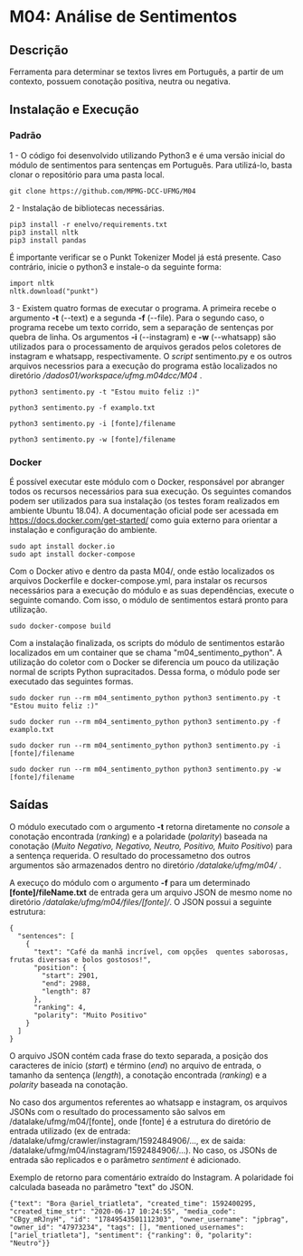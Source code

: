 # M04: Análise de Sentimentos

## Descrição
Ferramenta para determinar se textos livres em Português, a partir de um contexto, possuem conotação positiva, neutra ou negativa.

## Instalação e Execução

### Padrão
1 - O código foi desenvolvido utilizando Python3 e é uma versão inicial do módulo de sentimentos para sentenças em Português. Para utilizá-lo, basta clonar o repositório para uma pasta local.
    
    git clone https://github.com/MPMG-DCC-UFMG/M04

2 - Instalação de bibliotecas necessárias.

    pip3 install -r enelvo/requirements.txt
    pip3 install nltk
    pip3 install pandas
    
É importante verificar se o Punkt Tokenizer Model já está presente. Caso contrário, inicie o python3 e instale-o da seguinte forma:

    import nltk
    nltk.download("punkt")
    
3 - Existem quatro formas de executar o programa. A primeira recebe o argumento __-t__ (--text) e a segunda __-f__ (--file). Para o segundo caso, o programa recebe um texto corrido, sem a separação de sentenças por quebra de linha. Os argumentos __-i__ (--instagram) e __-w__ (--whatsapp) são utilizados para o processamento de arquivos gerados pelos coletores de instagram e whatsapp, respectivamente. O _script_ sentimento.py e os outros arquivos necessrios para a execução do programa estão localizados no diretório _/dados01/workspace/ufmg.m04dcc/M04_ .

    python3 sentimento.py -t "Estou muito feliz :)"
    
    python3 sentimento.py -f examplo.txt
    
    python3 sentimento.py -i [fonte]/filename
    
    python3 sentimento.py -w [fonte]/filename
    
### Docker
É possível executar este módulo com o Docker, responsável por abranger todos os recursos necessários para sua execução. Os seguintes comandos podem ser utilizados para sua instalação (os testes foram realizados em ambiente Ubuntu 18.04). A documentação oficial pode ser acessada em https://docs.docker.com/get-started/ como guia externo para orientar a instalação e configuração do ambiente.

    sudo apt install docker.io
    sudo apt install docker-compose
    
Com o Docker ativo e dentro da pasta M04/, onde estão localizados os arquivos Dockerfile e docker-compose.yml, para instalar os recursos necessários para a execução do módulo e as suas dependências, execute o seguinte comando. Com isso, o módulo de sentimentos estará pronto para utilização.

    sudo docker-compose build
    
Com a instalação finalizada, os scripts do módulo de sentimentos estarão localizados em um container que se chama "m04_sentimento_python". A utilização do coletor com o Docker se diferencia um pouco da utilização normal de scripts Python supracitados. Dessa forma, o módulo pode ser executado das seguintes formas.

    sudo docker run --rm m04_sentimento_python python3 sentimento.py -t "Estou muito feliz :)"
    
    sudo docker run --rm m04_sentimento_python python3 sentimento.py -f examplo.txt
    
    sudo docker run --rm m04_sentimento_python python3 sentimento.py -i [fonte]/filename
    
    sudo docker run --rm m04_sentimento_python python3 sentimento.py -w [fonte]/filename
    
## Saídas
O módulo executado com o argumento __-t__ retorna diretamente no _console_ a conotação encontrada (_ranking_) e a polaridade (_polarity_) baseada na conotação (_Muito Negativo, Negativo, Neutro, Positivo, Muito Positivo_) para a sentença requerida. O resultado do processametno dos outros argumentos são armazenados dentro no diretório _/datalake/ufmg/m04/_ .

A execuço do módulo com o argumento __-f__ para um determinado __[fonte]/fileName.txt__ de entrada gera um arquivo JSON de mesmo nome no diretório _/datalake/ufmg/m04/files/[fonte]/_. O JSON possui a seguinte estrutura:

    {
      "sentences": [
        {
          "text": "Café da manhã incrível, com opções  quentes saborosas, frutas diversas e bolos gostosos!",
          "position": {
            "start": 2901,
            "end": 2988,
            "length": 87
          },
          "ranking": 4,
          "polarity": "Muito Positivo"
        }
      ]
    }

O arquivo JSON contém cada frase do texto separada, a posição dos caracteres de início (_start_) e término (_end_) no arquivo de entrada, o tamanho da sentença (_length_), a conotação encontrada (_ranking_) e a _polarity_ baseada na conotação.

No caso dos argumentos referentes ao whatsapp e instagram, os arquivos JSONs com o resultado do processamento são salvos em /datalake/ufmg/m04/[fonte], onde [fonte] é a estrutura do diretório de entrada utilizado (ex de entrada: /datalake/ufmg/crawler/instagram/1592484906/..., ex de saida: /datalake/ufmg/m04/instagram/1592484906/...). No caso, os JSONs de entrada são replicados e o parâmetro _sentiment_ é adicionado. 

Exemplo de retorno para comentário extraído do Instagram. A polaridade foi calculada baseada no parâmetro "text" do JSON.

    {"text": "Bora @ariel_triatleta", "created_time": 1592400295, "created_time_str": "2020-06-17 10:24:55", "media_code": "CBgy_mRJnyH", "id": "17849543501112303", "owner_username": "jpbrag", "owner_id": "47973234", "tags": [], "mentioned_usernames": ["ariel_triatleta"], "sentiment": {"ranking": 0, "polarity": "Neutro"}}
